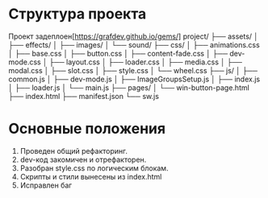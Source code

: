 # Структура проекта
 Проект задеплоен[https://grafdev.github.io/gems/]
project/
├── assets/
│   ├── effects/
│   ├── images/
│   └── sound/
├── css/
│   ├── animations.css
│   ├── base.css
│   ├── button.css
│   ├── content-fade.css
│   ├── dev-mode.css
│   ├── layout.css
│   ├── loader.css
│   ├── media.css
│   ├── modal.css
│   ├── slot.css
│   ├── style.css
│   └── wheel.css
├── js/
│   ├── common.js
│   ├── dev-mode.js
│   ├── ImageGroupsSetup.js
│   ├── index.js
│   ├── loader.js
│   └── main.js
├── pages/
│   └── win-button-page.html
├── index.html
├── manifest.json
└── sw.js
# Основные положения
1. Проведен общий рефакторинг.
2. dev-код закомичен и отрефакторен.
3. Разобран style.css по логическим блокам.
4. Скрипты и стили вынесены из index.html
5. Исправлен баг 
